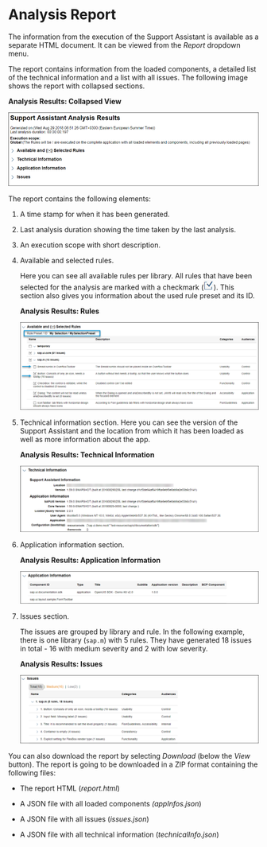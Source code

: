 <!-- loio29bcdec715a2428092666212bb6bb875 -->

# Analysis Report

The information from the execution of the Support Assistant is available as a separate HTML document. It can be viewed from the *Report* dropdown menu.

The report contains information from the loaded components, a detailed list of the technical information and a list with all issues. The following image shows the report with collapsed sections.

   
  
**Analysis Results: Collapsed View**

 ![](images/Support_Assistant_Analysis_Results_ea03b3f.png "Analysis Results: Collapsed View") 

The report contains the following elements:

1.  A time stamp for when it has been generated.

2.  Last analysis duration showing the time taken by the last analysis.

3.  An execution scope with short description.

4.  Available and selected rules.

    Here you can see all available rules per library. All rules that have been selected for the analysis are marked with a checkmark \(![](images/Checkmark_6f06323.png)\). This section also gives you information about the used rule preset and its ID.

       
      
    **Analysis Results: Rules**

     ![](images/Support_Assistant_Report_Executed_Rules_a6b1941.png "Analysis Results: Rules") 

5.  Technical information section. Here you can see the version of the Support Assistant and the location from which it has been loaded as well as more information about the app.

       
      
    **Analysis Results: Technical Information**

     ![](images/Technical_Information_103b3fc.png "Analysis Results: Technical Information") 

6.  Application information section.

       
      
    **Analysis Results: Application Information**

     ![](images/Support_Assistant_Report_Application_Information_ff63b15.png "Analysis Results: Application Information") 

7.  Issues section.

    The issues are grouped by library and rule. In the following example, there is one library \(`sap.m`\) with 5 rules. They have generated 18 issues in total - 16 with medium severity and 2 with low severity.

       
      
    **Analysis Results: Issues**

     ![](images/Support_Assistant_Report_Issues_d39e614.png "Analysis Results: Issues") 


You can also download the report by selecting *Download* \(below the *View* button\). The report is going to be downloaded in a ZIP format containing the following files:

-   The report HTML \(*report.html*\)

-   A JSON file with all loaded components *\(appInfos.json*\)

-   A JSON file with all issues \(*issues.json*\)

-   A JSON file with all technical information \(*technicalInfo.json*\)


